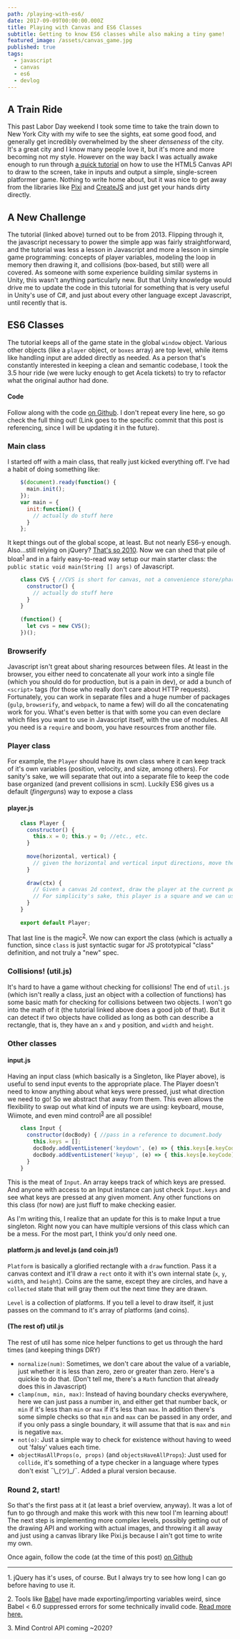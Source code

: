 ```yaml
---
path: /playing-with-es6/
date: 2017-09-09T00:00:00.000Z
title: Playing with Canvas and ES6 Classes
subtitle: Getting to know ES6 classes while also making a tiny game!
featured_image: /assets/canvas_game.jpg
published: true
tags:
  - javascript
  - canvas
  - es6
  - devlog
---
```


## A Train Ride

This past Labor Day weekend I took some time to take the train down to New York City with my wife to see the sights, eat some good food, and generally get incredibly overwhelmed by the sheer *denseness* of the city. It's a great city and I know many people love it, but it's more and more becoming not my style. However on the way back I was actually awake enough to run through [a quick tutorial][1] on how to use the HTML5 Canvas API to draw to the screen, take in inputs and output a simple, single-screen platformer game. Nothing to write home about, but it was nice to get away from the libraries like [Pixi][2] and [CreateJS][3] and just get your hands dirty directly.

## A New Challenge

The tutorial (linked above) turned out to be from 2013. Flipping through it, the javascript necessary to power the simple app was fairly straightforward, and the tutorial was less a lesson in Javascript and more a lesson in simple game programming: concepts of player variables, modeling the loop in memory then drawing it, and collisions (box-based, but still) were all covered. As someone with some experience building similar systems in Unity, this wasn't anything particularly new. But that Unity knowledge would drive me to update the code in this tutorial for something that is very useful in Unity's use of C#, and just about every other language except Javascript, until recently that is.

## ES6 Classes

The tutorial keeps all of the game state in the global `window` object. Various other objects (like a `player` object, or `boxes` array) are top level, while items like handling input are added directly as needed. As a person that's constantly interested in keeping a clean and semantic codebase, I took the 3.5 hour ride (we were lucky enough to get Acela tickets) to try to refactor what the original author had done.

#### Code

Follow along with the code [on Github][4]. I don't repeat every line here, so go check the full thing out! (Link goes to the specific commit that this post is referencing, since I will be updating it in the future).

### Main class

I started off with a main class, that really just kicked everything off. I've had a habit of doing something like:

```javascript
    $(document).ready(function() {
      main.init();
    });
    var main = {
      init:function() {
        // actually do stuff here
      }
    };
```    

It kept things out of the global scope, at least. But not nearly ES6-y enough. Also...still relying on jQuery? [That's so 2010][5]. Now we can shed that pile of bloat<sup><a href="#jquery-disclaimer">1</a></sup> and in a fairly easy-to-read way setup our main starter class: the `public static void main(String [] args)` of Javascript.

```javascript
    class CVS { //CVS is short for canvas, not a convenience store/pharmacy
      constructor() {
        // actually do stuff here
      }  
    }
    
    (function() {
      let cvs = new CVS();
    })();
```
    

### Browserify

Javascript isn't great about sharing resources between files. At least in the browser, you either need to concatenate all your work into a single file (which you should do for production, but is a pain in dev), or add a bunch of `<script>` tags (for those who really don't care about HTTP requests). Fortunately, you can work in separate files and a huge number of packages (`gulp`, `browserify`, and `webpack`, to name a few) will do all the concatenating work for you. What's even better is that with some you can even declare which files you want to use in Javascript itself, with the use of modules. All you need is a `require` and boom, you have resources from another file.

### Player class

For example, the `Player` should have its own class where it can keep track of it's own variables (position, velocity, and size, among others). For sanity's sake, we will separate that out into a separate file to keep the code base organized (and prevent collisions in scm). Luckily ES6 gives us a default (*fingerguns*) way to expose a class

#### player.js

```javascript
    class Player {
      constructor() {
        this.x = 0; this.y = 0; //etc., etc.
      }
    
      move(horizontal, vertical) {
        // given the horizontal and vertical input directions, move the player in this frame by updating this.x and this.y
      }
    
      draw(ctx) {
        // Given a canvas 2d context, draw the player at the current position (this.x, this.y). 
        // For simplicity's sake, this player is a square and we can use the canvas rect() function
      }
    }
    
    export default Player;
```
    

That last line is the magic<sup><a href="#es6imports">2</a></sup>. We now can export the class (which is actually a function, since `class` is just syntactic sugar for JS prototypical "class" definition, and not truly a "new" spec.

### Collisions! (util.js)

It's hard to have a game without checking for collisions! The end of `util.js` (which isn't really a class, just an object with a collection of functions) has some basic math for checking for collisions between two objects. I won't go into the math of it (the tutorial linked above does a good job of that). But it can detect if two objects have collided as long as both can describe a rectangle, that is, they have an `x` and `y` position, and `width` and `height`.

### Other classes

#### input.js

Having an input class (which basically is a Singleton, like Player above), is useful to send input events to the appropriate place. The Player doesn't need to know anything about what keys were pressed, just what direction we need to go! So we abstract that away from them. This even allows the flexibility to swap out what kind of inputs we are using: keyboard, mouse, Wiimote, and even mind control<sup><a href="#mind-control">3</a></sup> are all possible!

```javascript
    class Input {
      constructor(docBody) { //pass in a reference to document.body
        this.keys = [];
        docBody.addEventListener('keydown', (e) => { this.keys[e.keyCode] = true });
        docBody.addEventListener('keyup', (e) => { this.keys[e.keyCode] = false });
      }
    }
```
    

This is the meat of `Input`. An array keeps track of which keys are pressed. And anyone with access to an Input instance can just check `Input.keys` and see what keys are pressed at any given moment. Any other functions on this class (for now) are just fluff to make checking easier.

As I'm writing this, I realize that an update for this is to make Input a true singleton. Right now you can have multiple versions of this class which can be a mess. For the most part, I think you'd only need one.

#### platform.js and level.js (and coin.js!)

`Platform` is basically a glorified rectangle with a `draw` function. Pass it a canvas context and it'll draw a `rect` onto it with it's own internal state (`x`, `y`, `width`, and `height`). Coins are the same, except they are circles, and have a `collected` state that will gray them out the next time they are drawn.

`Level` is a collection of platforms. If you tell a level to draw itself, it just passes on the command to it's array of platforms (and coins).

#### (The rest of) util.js

The rest of util has some nice helper functions to get us through the hard times (and keeping things DRY)

*   `normalize(num)`: Sometimes, we don't care about the value of a variable, just whether it is less than zero, zero or greater than zero. Here's a quickie to do that. (Don't tell me, there's a `Math` function that already does this in Javascript)
*   `clamp(num, min, max)`: Instead of having boundary checks everywhere, here we can just pass a number in, and either get that number back, or `min` if it's less than `min` or `max` if it's less than `max`. In addition there's some simple checks so that `min` and `max` can be passed in any order, and if you only pass a single boundary, it will assume that that is `max` and `min` is negative `max`.
*   `not(o)`: Just a simple way to check for existence without having to weed out 'falsy' values each time.
*   `objectHasAllProps(o, props)` (and `objectsHaveAllProps`): Just used for `collide`, it's something of a type checker in a language where types don't exist ¯\\\_(ツ)_/¯. Added a plural version because.

### Round 2, start!

So that's the first pass at it (at least a brief overview, anyway). It was a lot of fun to go through and make this work with this new tool I'm learning about! The next step is implementing more complex levels, possibly getting out of the drawing API and working with actual images, and throwing it all away and just using a canvas library like Pixi.js because I ain't got time to write my own.

Once again, follow the code (at the time of this post) [on Github][4]

* * *

<a name="jquery-disclaimer">1.</a> jQuery has it's uses, of course. But I always try to see how long I can go before having to use it.

<a name="es6imports">2.</a> Tools like [Babel][6] have made exporting/importing variables weird, since Babel < 6.0 suppressed errors for some technically invalid code. [Read more here.][7]

<a name="mind-control">3.</a> Mind Control API coming ~2020?

 [1]: http://www.somethinghitme.com/2013/01/09/creating-a-canvas-platformer-tutorial-part-one/
 [2]: http://www.pixijs.com/
 [3]: http://createjs.com/
 [4]: https://github.com/washingtonsteven/js-canvas-platformer/tree/95927ec3ff837ff3128472370b3b9f7b48464341
 [5]: https://meta.stackoverflow.com/questions/335328/when-is-use-jquery-not-a-valid-answer-to-a-javascript-question
 [6]: https://babeljs.io/
 [7]: https://medium.com/@kentcdodds/misunderstanding-es6-modules-upgrading-babel-tears-and-a-solution-ad2d5ab93ce0
